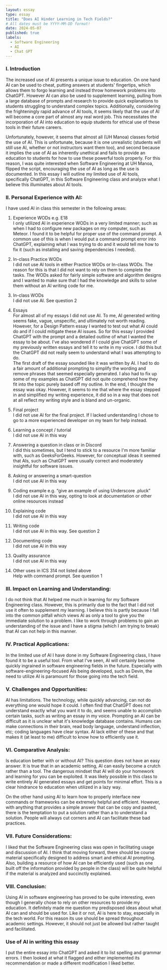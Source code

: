 ```yaml
---
layout: essay
type: essay
title: "Does AI Hinder Learning in Tech Fields?"
# All dates must be YYYY-MM-DD format!
date: 2024-05-07
published: true
labels:
  - Software Engineering
  - AI
  - Chat GPT
---
```



### I. Introduction

The increased use of AI presents a unique issue to education. On one hand AI can be used to cheat, putting answers at students' fingertips, which allows them to forgo learning and instead throw homework problems into ChatGPT. However AI can also be used to supplement learning, pulling from a large database of prompts and research to provide quick explanations to students struggling to understand complex topics. Additionally, considering the frighteningly rapid advance of AI tools, it seems likely that the use of AI will become a core part of almost any real word job. This necessitates the incorporation of AI into education to equip students for ethical use of these tools in their future careers.

Unfortunately, however, it seems that almost all (UH Manoa) classes forbid the use of AI. This is unfortunate, because it is one unrealistic (students will still use AI, whether or not instructors want them too), and second because it implies the use of AI as inherently unethical and fails to provide an education to students for how to use these powerful tools properly. For this reason, I was quite interested when Software Engineering at UH Manoa, flipped the script, encouraging the use of AI as long as the use is documented. In this essay I will outline my limited use of AI tools, specifically ChatGPT, in this Software Engineering class and analyze what I believe this illuminates about AI tools.

### II. Personal Experience with AI:
I have used AI in class this semester in the following areas:

1. Experience WODs e.g. E18<br>
I only utilized AI in experience WODs in a very limited manner; such as when I had to configure new packages on my computer, such as Meteor. I found it to be helpful for proper use of the command prompt. A common use of this is when I would put a command prompt error into ChatGPT, explaining what I was trying to do and it would tell me how to fix it (such as installing and saving dependencies I needed).

2. In-class Practice WODs<br>
I did not use AI tools in either Practice WODs or In-class WODs. The reason for this is that I did not want to rely on them to complete the tasks. The WODs asked for fairly simple software and algorithm designs and I wanted to make sure that I had the knowledge and skills to solve them without an AI writing code for me.

3. In-class WODs<br>
I did not use AI. See question 2

4. Essays<br>
For almost all of my essays I did not use AI. To me, AI generated writing seems fake, vague, unspecific, and ultimately not worth reading. However, for a Design Pattern essay I wanted to test out what AI could do and if I could mitigate these AI issues. So for this essay I provided ChatGPT with the prompt and a detailed outline of what I wanted the essay to be about. I've also wondered if I could give ChatGPT some of my previously written essays and tell it to write in my voice. I did this but the ChatGPT did not really seem to understand what I was attempting to do.<br>
The first draft of the essay sounded like it was written by AI. I had to do a fair amount of additional prompting to simplify the wording and remove phrases that seemed especially generated. I also had to fix up some of my examples as ChatGPT did not quite comprehend how they fit into the topic purely based off my outline. In the end, I thought the essay was okay. However, it seems to me that where the essay stepped in and simplified my writing experience, it did so in a way that does not at all reflect my writing style and is bland and un-organic.

5. Final project<br>
I did not use AI for the final project. If I lacked understanding I chose to go to a more experienced developer on my team for help instead.

6. Learning a concept / tutorial<br>
I did not use AI in this way

7. Answering a question in class or in Discord<br>
I did this sometimes, but I tend to stick to a resource I'm more familiar with, such as GeeksForGeeks. However, for conceptual ideas it seemed that AIs, such as ChatGPT were usually correct and moderately insightful for software issues.

8. Asking or answering a smart-question<br>
I did not use AI in this way

9. Coding example e.g. “give an example of using Underscore .pluck”<br>
I did not use AI in this way, opting to look at documentation or other online resources instead

10. Explaining code<br>
I did not use AI in this way

11. Writing code<br>
I did not use AI in this way. See question 2

12. Documenting code<br>
I did not use AI in this way

13. Quality assurance<br>
I did not use AI in this way

14. Other uses in ICS 314 not listed above<br>
Help with command prompt. See question 1


### III. Impact on Learning and Understanding:

I do not think that AI helped me much in learning for my Software Engineering class. However, this is primarily due to the fact that I did not use it often to supplement my learning. I believe this is partly because I fall into the common pitfall which views AI as only a tool to give you the immediate solution to a problem. I like to work through problems to gain an understanding of the issue and I have a stigma (which I am trying to break) that AI can not help in this manner.


### IV. Practical Applications:

In the limited use of AI I have done in my Software Engineering class, I have found it to be a useful tool. From what I've seen, AI will certainly become quickly ingrained in software engineering fields in the future. Especially with software-engineering-focused AIs being developed, such as Devin, the need to utilize AI is paramount for those going into the tech field.


### V. Challenges and Opportunities:

AI has limitations. The technology, while quickly advancing, can not do everything one would hope it could. I often find that ChatGPT does not understand exactly what you want it to do, and seems unable to accomplish certain tasks, such as writing an essay in my voice. Prompting an AI can be difficult as it is unclear what it's knowledge database contains. Humans can make connections in their brain, read body language, understand inflection, etc; coding languages have clear syntax. AI lack either of these and that makes it (at least to me) difficult to know how to efficiently use it.


### VI. Comparative Analysis:

Is education better with or without AI? This question does not have an easy answer. It is true that in an academic setting, AI can easily become a crutch rather than a tool. The dangerous mindset that AI will do your homework and learning for you can be exploited. It was likely possible in this class to write entirely AI generated essays and get points for minimal effort. This is a clear hindrance to education when utilized in a lazy way.

On the other hand using AI to learn how to properly interface new commands or frameworks can be extremely helpful and efficient. However, with anything that provides a simple answer that can be copy and pasted, there is the temptation to put a solution rather than a to understand a solution. People will always cut corners and AI can facilitate these bad practices.

### VII. Future Considerations:

I liked that the Software Engineering class was open in facilitating usage and discussion of AI. I think that moving forward, there should be course material specifically designed to address smart and ethical AI prompting. Also, building a resource of how AI can be efficiently used (such as one built off the information provided by people in the class) will be quite helpful if the material is analyzed and succinctly explained.


### VIII. Conclusion:

Using AI in software engineering has proved to be quite interesting, even though I generally chose to rely on other resources to provide my education. It definitely made me question my predisposed ideas about what AI can and should be used for. Like it or not, AI is here to stay, especially in the tech world. For this reason its use should be spread throughout academic settings. However, it should not just be allowed but rather taught and facilitated.


### Use of AI in writing this essay

I put the entire essay into ChatGPT and asked it to list spelling and grammar errors. I then looked at what it flagged and either implemented its recommendation or made a different modification I liked better.